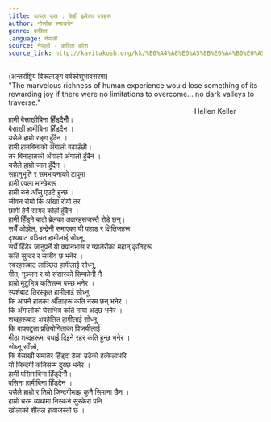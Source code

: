 ```yaml
---
title: घायल फूल : केही झरेका पत्रहरू
author: नोर्जाङ स्याङदेन
genre: कविता
language: नेपाली
source: नेपाली - कविता कोश
source_link: http://kavitakosh.org/kk/%E0%A4%A8%E0%A5%8B%E0%A4%B0%E0%A5%8D%E0%A4%9C%E0%A4%BE%E0%A4%99_%E0%A4%B8%E0%A5%8D%E0%A4%AF%E0%A4%BE%E0%A4%99%E0%A4%A6%E0%A5%87%E0%A4%A8
---
```


(अन्तर्राष्ट्रिय विकलाङ्ग वर्षकोशुभावसरमा)  
"The marvelous richness of human experience would lose something of its rewarding joy if there were no limitations to overcome... no dark valleys to traverse."  
                                                                                            -Hellen Keller  
हामी बैसाखीबिना हिँड्दैनौँ।  
बैसाखी हामीबिना हिँड्दैन ।  
यसैले हाम्रो रङ्ग हुँदैन ।  
हामी हातबिनाको अँगालो बढाउँछौँ।  
तर बिनाहातको अँगालो अँगालो हुँदैन ।  
यसैले हाम्रो जात हुँदैन ।  
सहानुभूति र समभावनाको टापुमा  
हामी एक्ला मान्छेहरू  
हामी रुने आँसु एउटै हुन्छ ।  
जीवन रोयो कि आँखा रोयो तर  
छामी हेर्ने सायद कोही हुँदैन ।  
हामी हिँड्ने बाटो ब्रेलका अक्षरहरूजस्तै रोडे छन्।  
सधैँ ओझेल, इन्द्रेनी समाएका यी पहाड र क्षितिजहरू  
दृश्यबाट वञ्चित हामीलाई सोध्नू,  
सधैँ हिँडेर जानुपर्ने यो क्यानभास र ग्यालेरीका महान् कृतिहरू  
कति सुन्दर र सजीव छ भनेर ।  
स्वरहरूबाट लाञ्छित हामीलाई सोध्नू,  
गीत, गुञ्जन र यो संसारको सिम्फोनी नै  
हाम्रो मुटुभित्र कतिसम्म पस्छ भनेर ।  
स्पर्शबाट तिरस्कृत हामीलाई सोध्नू,  
कि आफ्नै हातका औँलाहरू कति नरम छन् भनेर ।  
कि अँगालोको घेराभित्र कति माया अट्छ भनेर ।  
शब्दहरूबाट अवहेलित हामीलाई सोध्नू,  
कि वाक्पटुता प्रतियोगिताका विजयीलाई  
मीठा शब्दहरूमा बधाई दिइने रहर कति हुन्छ भनेर ।  
सोध्नू साँच्चै,  
कि बैसाखी समातेर हिँड्दा ठेला उठेको हत्केलाभरि  
यो जिन्दगी कतिसम्म दुख्छ भनेर ।  
हामी पसिनाबिना हिँड्दैनौँ।  
पसिना हामीबिना हिँड्दैन ।  
यसैले हाम्रो र तिम्रो जिन्दगीमाझ कुनै सिमाना छैन ।  
हाम्रो चरम व्यथामा निस्कने सुस्केरा पनि  
खोलाको शीतल हावाजस्तो छ ।
